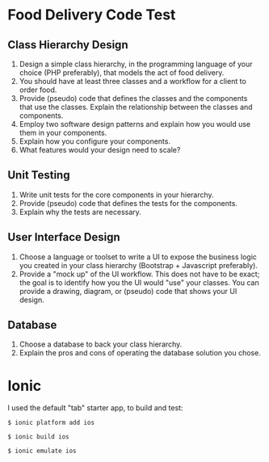 # Food Delivery Code Test

## Class Hierarchy Design
1. Design a simple class hierarchy, in the programming language of your choice (PHP preferably), that models the act of food delivery.
2. You should have at least three classes and a workflow for a client to order food.
3. Provide (pseudo) code that defines the classes and the components that use the classes.  Explain the relationship between the classes and components.
4. Employ two software design patterns and explain how you would use them in your components.
5. Explain how you configure your components.
6. What features would your design need to scale?

## Unit Testing
1. Write unit tests for the core components in your hierarchy.
2. Provide (pseudo) code that defines the tests for the components.
3. Explain why the tests are necessary.

## User Interface Design
1. Choose a language or toolset to write a UI to expose the business logic you created in your class hierarchy (Bootstrap + Javascript preferably).
2. Provide a "mock up" of the UI workflow.  This does not have to be exact; the goal is to identify how you the UI would "use" your classes.  You can provide a drawing, diagram, or (pseudo) code that shows your UI design.

## Database
1. Choose a database to back your class hierarchy.
2. Explain the pros and cons of operating the database solution you chose.


# Ionic

I used the default "tab" starter app, to build and test:

```
$ ionic platform add ios

$ ionic build ios

$ ionic emulate ios

```
